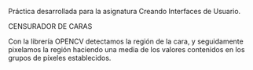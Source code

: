 Práctica desarrollada para la asignatura Creando Interfaces de Usuario.

CENSURADOR DE CARAS

Con la librería OPENCV detectamos la región de la cara, y seguidamente pixelamos la región haciendo una media de los valores contenidos en los grupos de píxeles establecidos.
